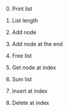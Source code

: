 0. Print list


1. List length
2. Add node
3. Add node at the end
4. Free list
5. Get node at index
6. Sum list
7. Insert at index
8. Delete at index
